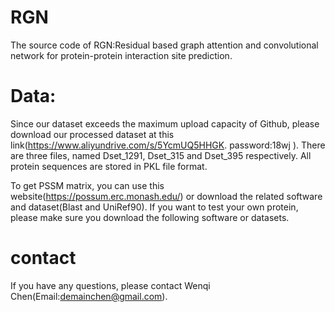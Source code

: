 # RGN
The source code of RGN:Residual based graph attention and convolutional network for protein-protein interaction site prediction.

# Data:
Since our dataset exceeds the maximum upload capacity of Github, please download our processed dataset at this link(https://www.aliyundrive.com/s/5YcmUQ5HHGK. password:18wj ).
There are three files, named Dset_1291, Dset_315 and Dset_395 respectively.
All protein sequences are stored in PKL file format.

To get PSSM matrix, you can use this website(https://possum.erc.monash.edu/) or download the related software and dataset(Blast and UniRef90).
If you want to test your own protein, please make sure you download the following software or datasets.

# contact
If you have any questions, please contact Wenqi Chen(Email:demainchen@gmail.com).
